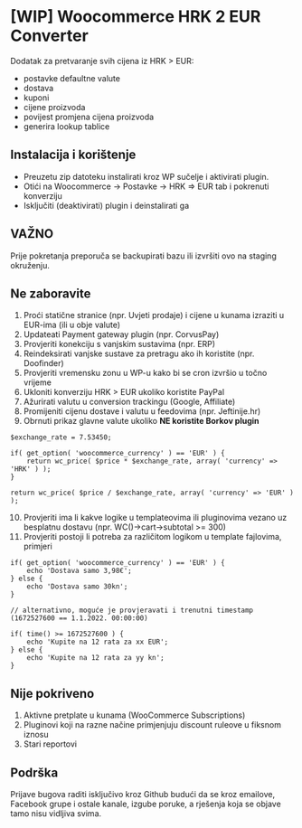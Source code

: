 # [WIP] Woocommerce HRK 2 EUR Converter

Dodatak za pretvaranje svih cijena iz HRK > EUR:
- postavke defaultne valute
- dostava
- kuponi
- cijene proizvoda
- povijest promjena cijena proizvoda
- generira lookup tablice

## Instalacija i korištenje
- Preuzetu zip datoteku instalirati kroz WP sučelje i aktivirati plugin.
- Otići na Woocommerce -> Postavke -> HRK => EUR tab i pokrenuti konverziju
- Isključiti (deaktivirati) plugin i deinstalirati ga

## VAŽNO

Prije pokretanja preporuča se backupirati bazu ili izvršiti ovo na staging okruženju.

## Ne zaboravite
1. Proći statične stranice (npr. Uvjeti prodaje) i cijene u kunama izraziti u EUR-ima (ili u obje valute)
2. Updateati Payment gateway plugin (npr. CorvusPay)
3. Provjeriti konekciju s vanjskim sustavima (npr. ERP)
4. Reindeksirati vanjske sustave za pretragu ako ih koristite (npr. Doofinder)
5. Provjeriti vremensku zonu u WP-u kako bi se cron izvršio u točno vrijeme
6. Ukloniti konverziju HRK > EUR ukoliko koristite PayPal
7. Ažurirati valutu u conversion trackingu (Google, Affiliate)
8. Promijeniti cijenu dostave i valutu u feedovima (npr. Jeftinije.hr)
9. Obrnuti prikaz glavne valute ukoliko **NE koristite Borkov plugin**

```
$exchange_rate = 7.53450;

if( get_option( 'woocommerce_currency' ) == 'EUR' ) {
    return wc_price( $price * $exchange_rate, array( 'currency' => 'HRK' ) );
}

return wc_price( $price / $exchange_rate, array( 'currency' => 'EUR' ) );
```

10. Provjeriti ima li kakve logike u templateovima ili pluginovima vezano uz besplatnu dostavu (npr. WC()->cart->subtotal >= 300)
11. Provjeriti postoji li potreba za različitom logikom u template fajlovima, primjeri

```
if( get_option( 'woocommerce_currency' ) == 'EUR' ) {
    echo 'Dostava samo 3,98€';
} else {
    echo 'Dostava samo 30kn';
}

// alternativno, moguće je provjeravati i trenutni timestamp (1672527600 == 1.1.2022. 00:00:00)

if( time() >= 1672527600 ) {
    echo 'Kupite na 12 rata za xx EUR';
} else {
    echo 'Kupite na 12 rata za yy kn';
}
```

## Nije pokriveno
1. Aktivne pretplate u kunama (WooCommerce Subscriptions)
2. Pluginovi koji na razne načine primjenjuju discount ruleove u fiksnom iznosu
3. Stari reportovi

## Podrška
Prijave bugova raditi isključivo kroz Github budući da se kroz emailove, Facebook grupe i ostale kanale, izgube poruke, a rješenja koja se objave tamo nisu vidljiva svima.
